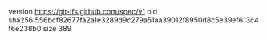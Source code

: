 version https://git-lfs.github.com/spec/v1
oid sha256:556bcf82677fa2a1e3289d9c279a51aa39012f8950d8c5e39ef613c4f6e238b0
size 389
